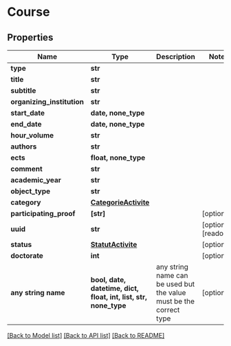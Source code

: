 # Course


## Properties
Name | Type | Description | Notes
------------ | ------------- | ------------- | -------------
**type** | **str** |  | 
**title** | **str** |  | 
**subtitle** | **str** |  | 
**organizing_institution** | **str** |  | 
**start_date** | **date, none_type** |  | 
**end_date** | **date, none_type** |  | 
**hour_volume** | **str** |  | 
**authors** | **str** |  | 
**ects** | **float, none_type** |  | 
**comment** | **str** |  | 
**academic_year** | **str** |  | 
**object_type** | **str** |  | 
**category** | [**CategorieActivite**](CategorieActivite.md) |  | 
**participating_proof** | **[str]** |  | [optional] 
**uuid** | **str** |  | [optional] [readonly] 
**status** | [**StatutActivite**](StatutActivite.md) |  | [optional] 
**doctorate** | **int** |  | [optional] 
**any string name** | **bool, date, datetime, dict, float, int, list, str, none_type** | any string name can be used but the value must be the correct type | [optional]

[[Back to Model list]](../README.md#documentation-for-models) [[Back to API list]](../README.md#documentation-for-api-endpoints) [[Back to README]](../README.md)



